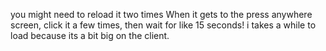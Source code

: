 you might need to reload it two times
When it gets to the press anywhere screen, click it a few times, then wait for like 15 seconds! i takes a while to load because its a bit big on the client.
